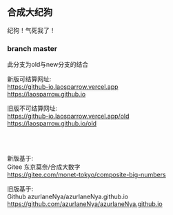 ## 合成大纪狗
纪狗！气死我了！

### branch master
此分支为old与new分支的结合

新版可结算网址:<br />
https://github-io.laosparrow.vercel.app<br />
https://laosparrow.github.io

旧版不可结算网址:<br />
https://github-io.laosparrow.vercel.app/old<br />
https://laosparrow.github.io/old

<br />
<br />

新版基于:<br />
Gitee 东京莫奈/合成大数字<br />
https://gitee.com/monet-tokyo/composite-big-numbers

旧版基于:<br />
Github azurlaneNya/azurlaneNya.github.io<br />
https://github.com/azurlaneNya/azurlaneNya.github.io